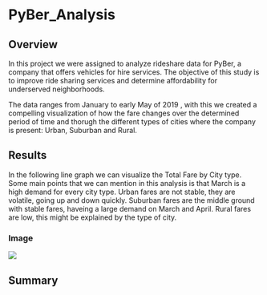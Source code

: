 # PyBer_Analysis

## Overview
In this project we were assigned to analyze rideshare data for PyBer, a company that offers vehicles for hire services. The objective of this study is to improve ride sharing services and determine affordability for underserved neighborhoods.

The data ranges from January to early May of 2019 , with this we created a compelling visualization of how the fare changes over the determined period of time and thorugh the different types of cities where the company is present: Urban, Suburban and Rural. 

## Results
In the following line graph we can visualize the Total Fare by City type. Some main points that we can mention in this analysis is that March is a high demand for every city type. Urban fares are not stable, they are volatile, going up and down quickly. Suburban fares are the middle ground with stable fares, haveing a large demand on March and April. Rural fares are low, this might be explained by the type of city.

### Image
![](/PyBer_Analysis/analysis/PyBer_fare_summary.png)

## Summary
